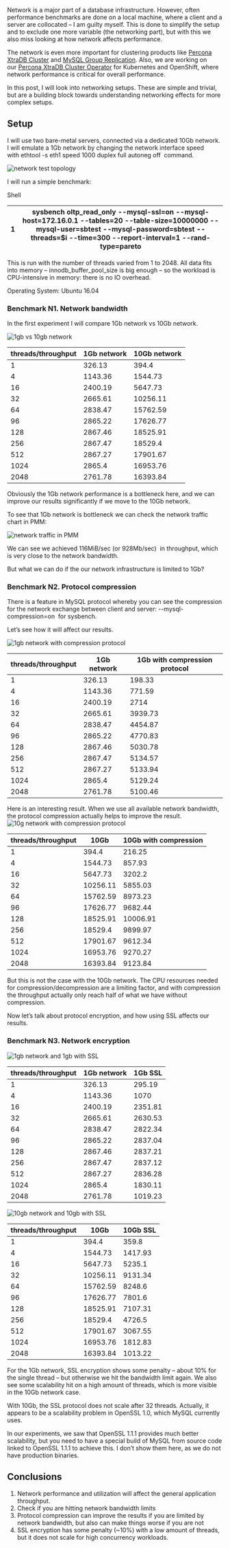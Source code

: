 Network is a major part of a database infrastructure. However, often performance benchmarks are done on a local machine, where a client and a server are collocated – I am guilty myself. This is done to simplify the setup and to exclude one more variable (the networking part), but with this we also miss looking at how network affects performance.

The network is even more important for clustering products like [Percona XtraDB Cluster](https://www.percona.com/software/mysql-database/percona-xtradb-cluster) and [MySQL Group Replication](https://dev.mysql.com/doc/refman/8.0/en/group-replication.html). Also, we are working on our [Percona XtraDB Cluster Operator](https://www.percona.com/blog/2019/01/18/percona-xtradb-cluster-operator-early-access-0-2-0-release-is-now-available/) for Kubernetes and OpenShift, where network performance is critical for overall performance.

In this post, I will look into networking setups. These are simple and trivial, but are a building block towards understanding networking effects for more complex setups.

## Setup

I will use two bare-metal servers, connected via a dedicated 10Gb network. I will emulate a 1Gb network by changing the network interface speed with ethtool -s eth1 speed 1000 duplex full autoneg off  command.

![network test topology](https://www.percona.com/blog/wp-content/uploads/2019/02/network-test-topology.png)

I will run a simple benchmark:

Shell

| 1   | sysbench oltp_read_only --mysql-ssl=on --mysql-host=172.16.0.1 --tables=20 --table-size=10000000 --mysql-user=sbtest --mysql-password=sbtest --threads=$i --time=300 --report-interval=1 --rand-type=pareto |
| --- | ----------------------------------------------------------------------------------------------------------------------------------------------------------------------------------------------------------- |

This is run with the number of threads varied from 1 to 2048. All data fits into memory – innodb_buffer_pool_size is big enough – so the workload is CPU-intensive in memory: there is no IO overhead.

Operating System: Ubuntu 16.04

### Benchmark N1. Network bandwidth

In the first experiment I will compare 1Gb network vs 10Gb network.

![1gb vs 10gb network](https://www.percona.com/blog/wp-content/uploads/2019/02/1gb-vs-10gb-network.png)

| **threads/throughput** | **1Gb network** | **10Gb network** |
| ---------------------- | --------------- | ---------------- |
| 1                      | 326.13          | 394.4            |
| 4                      | 1143.36         | 1544.73          |
| 16                     | 2400.19         | 5647.73          |
| 32                     | 2665.61         | 10256.11         |
| 64                     | 2838.47         | 15762.59         |
| 96                     | 2865.22         | 17626.77         |
| 128                    | 2867.46         | 18525.91         |
| 256                    | 2867.47         | 18529.4          |
| 512                    | 2867.27         | 17901.67         |
| 1024                   | 2865.4          | 16953.76         |
| 2048                   | 2761.78         | 16393.84         |

Obviously the 1Gb network performance is a bottleneck here, and we can improve our results significantly if we move to the 10Gb network.

To see that 1Gb network is bottleneck we can check the network traffic chart in PMM:

![network traffic in PMM](https://www.percona.com/blog/wp-content/uploads/2019/02/network-traffic-in-PMM.png)

We can see we achieved 116MiB/sec (or 928Mb/sec)  in throughput, which is very close to the network bandwidth.

But what we can do if the our network infrastructure is limited to 1Gb?

### Benchmark N2. Protocol compression

There is a feature in MySQL protocol whereby you can see the compression for the network exchange between client and server: --mysql-compression=on  for sysbench.

Let’s see how it will affect our results.

![1gb network with compression protocol](https://www.percona.com/blog/wp-content/uploads/2019/02/1gb-network-with-compression-protocol.png)

| threads/throughput | 1Gb network | 1Gb with compression protocol |
| ------------------ | ----------- | ----------------------------- |
| 1                  | 326.13      | 198.33                        |
| 4                  | 1143.36     | 771.59                        |
| 16                 | 2400.19     | 2714                          |
| 32                 | 2665.61     | 3939.73                       |
| 64                 | 2838.47     | 4454.87                       |
| 96                 | 2865.22     | 4770.83                       |
| 128                | 2867.46     | 5030.78                       |
| 256                | 2867.47     | 5134.57                       |
| 512                | 2867.27     | 5133.94                       |
| 1024               | 2865.4      | 5129.24                       |
| 2048               | 2761.78     | 5100.46                       |

Here is an interesting result. When we use all available network bandwidth, the protocol compression actually helps to improve the result.![10g network with compression protocol](https://www.percona.com/blog/wp-content/uploads/2019/02/10g-network-with-compression-protocol.png)

| threads/throughput | 10Gb     | 10Gb with compression |
| ------------------ | -------- | --------------------- |
| 1                  | 394.4    | 216.25                |
| 4                  | 1544.73  | 857.93                |
| 16                 | 5647.73  | 3202.2                |
| 32                 | 10256.11 | 5855.03               |
| 64                 | 15762.59 | 8973.23               |
| 96                 | 17626.77 | 9682.44               |
| 128                | 18525.91 | 10006.91              |
| 256                | 18529.4  | 9899.97               |
| 512                | 17901.67 | 9612.34               |
| 1024               | 16953.76 | 9270.27               |
| 2048               | 16393.84 | 9123.84               |

But this is not the case with the 10Gb network. The CPU resources needed for compression/decompression are a limiting factor, and with compression the throughput actually only reach half of what we have without compression.

Now let’s talk about protocol encryption, and how using SSL affects our results.

### Benchmark N3. Network encryption

![1gb network and 1gb with SSL](https://www.percona.com/blog/wp-content/uploads/2019/02/1gb-network-and-1gb-with-SSL.png)

| threads/throughput | 1Gb network | 1Gb SSL |
| ------------------ | ----------- | ------- |
| 1                  | 326.13      | 295.19  |
| 4                  | 1143.36     | 1070    |
| 16                 | 2400.19     | 2351.81 |
| 32                 | 2665.61     | 2630.53 |
| 64                 | 2838.47     | 2822.34 |
| 96                 | 2865.22     | 2837.04 |
| 128                | 2867.46     | 2837.21 |
| 256                | 2867.47     | 2837.12 |
| 512                | 2867.27     | 2836.28 |
| 1024               | 2865.4      | 1830.11 |
| 2048               | 2761.78     | 1019.23 |

![10gb network and 10gb with SSL](https://www.percona.com/blog/wp-content/uploads/2019/02/10gb-network-and-10gb-with-SSL.png)

| **threads/throughput** | **10Gb** | **10Gb SSL** |
| ---------------------- | -------- | ------------ |
| 1                      | 394.4    | 359.8        |
| 4                      | 1544.73  | 1417.93      |
| 16                     | 5647.73  | 5235.1       |
| 32                     | 10256.11 | 9131.34      |
| 64                     | 15762.59 | 8248.6       |
| 96                     | 17626.77 | 7801.6       |
| 128                    | 18525.91 | 7107.31      |
| 256                    | 18529.4  | 4726.5       |
| 512                    | 17901.67 | 3067.55      |
| 1024                   | 16953.76 | 1812.83      |
| 2048                   | 16393.84 | 1013.22      |

For the 1Gb network, SSL encryption shows some penalty – about 10% for the single thread – but otherwise we hit the bandwidth limit again. We also see some scalability hit on a high amount of threads, which is more visible in the 10Gb network case.

With 10Gb, the SSL protocol does not scale after 32 threads. Actually, it appears to be a scalability problem in OpenSSL 1.0, which MySQL currently uses.

In our experiments, we saw that OpenSSL 1.1.1 provides much better scalability, but you need to have a special build of MySQL from source code linked to OpenSSL 1.1.1 to achieve this. I don’t show them here, as we do not have production binaries.

## Conclusions

1. Network performance and utilization will affect the general application throughput.
2. Check if you are hitting network bandwidth limits
3. Protocol compression can improve the results if you are limited by network bandwidth, but also can make things worse if you are not
4. SSL encryption has some penalty (~10%) with a low amount of threads, but it does not scale for high concurrency workloads.
